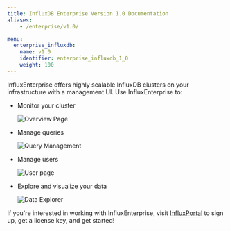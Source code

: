 ```yaml
---
title: InfluxDB Enterprise Version 1.0 Documentation
aliases:
    - /enterprise/v1.0/

menu:
  enterprise_influxdb:
    name: v1.0
    identifier: enterprise_influxdb_1_0
    weight: 100
---
```


InfluxEnterprise offers highly scalable InfluxDB clusters on your infrastructure
with a management UI.
Use InfluxEnterprise to:

* Monitor your cluster

    ![Overview Page](/img/enterprise/overview.png)

* Manage queries

    ![Query Management](/img/enterprise/query-management.png)

* Manage users

    ![User page](/img/enterprise/user.png)

* Explore and visualize your data

    ![Data Explorer](/img/enterprise/data-explorer.gif)

If you're interested in working with InfluxEnterprise, visit
[InfluxPortal](https://portal.influxdata.com/) to sign up, get a license key,
and get started!
